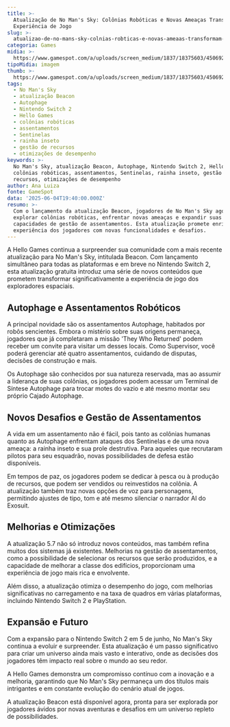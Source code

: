 ```yaml
---
title: >-
  Atualização de No Man's Sky: Colônias Robóticas e Novas Ameaças Transformam a
  Experiência de Jogo
slug: >-
  atualizao-de-no-mans-sky-colnias-robticas-e-novas-ameaas-transformam-a-experincia-de-jogo
categoria: Games
midia: >-
  https://www.gamespot.com/a/uploads/screen_medium/1837/18375603/4506926-noman%27sskybeacon.jpg
tipoMidia: imagem
thumb: >-
  https://www.gamespot.com/a/uploads/screen_medium/1837/18375603/4506926-noman%27sskybeacon.jpg
tags:
  - No Man's Sky
  - atualização Beacon
  - Autophage
  - Nintendo Switch 2
  - Hello Games
  - colônias robóticas
  - assentamentos
  - Sentinelas
  - rainha inseto
  - gestão de recursos
  - otimizações de desempenho
keywords: >-
  No Man's Sky, atualização Beacon, Autophage, Nintendo Switch 2, Hello Games,
  colônias robóticas, assentamentos, Sentinelas, rainha inseto, gestão de
  recursos, otimizações de desempenho
author: Ana Luiza
fonte: GameSpot
data: '2025-06-04T19:40:00.000Z'
resumo: >-
  Com o lançamento da atualização Beacon, jogadores de No Man's Sky agora podem
  explorar colônias robóticas, enfrentar novas ameaças e expandir suas
  capacidades de gestão de assentamentos. Esta atualização promete enriquecer a
  experiência dos jogadores com novas funcionalidades e desafios.
---
```

A Hello Games continua a surpreender sua comunidade com a mais recente atualização para No Man's Sky, intitulada Beacon. Com lançamento simultâneo para todas as plataformas e em breve no Nintendo Switch 2, esta atualização gratuita introduz uma série de novos conteúdos que prometem transformar significativamente a experiência de jogo dos exploradores espaciais. 

## Autophage e Assentamentos Robóticos 

A principal novidade são os assentamentos Autophage, habitados por robôs sencientes. Embora o mistério sobre suas origens permaneça, jogadores que já completaram a missão 'They Who Returned' podem receber um convite para visitar um desses locais. Como Supervisor, você poderá gerenciar até quatro assentamentos, cuidando de disputas, decisões de construção e mais.

Os Autophage são conhecidos por sua natureza reservada, mas ao assumir a liderança de suas colônias, os jogadores podem acessar um Terminal de Síntese Autophage para trocar motes do vazio e até mesmo montar seu próprio Cajado Autophage. 

## Novos Desafios e Gestão de Assentamentos 

A vida em um assentamento não é fácil, pois tanto as colônias humanas quanto as Autophage enfrentam ataques dos Sentinelas e de uma nova ameaça: a rainha inseto e sua prole destrutiva. Para aqueles que recrutaram pilotos para seu esquadrão, novas possibilidades de defesa estão disponíveis.

Em tempos de paz, os jogadores podem se dedicar à pesca ou à produção de recursos, que podem ser vendidos ou reinvestidos na colônia. A atualização também traz novas opções de voz para personagens, permitindo ajustes de tipo, tom e até mesmo silenciar o narrador AI do Exosuit.

## Melhorias e Otimizações 

A atualização 5.7 não só introduz novos conteúdos, mas também refina muitos dos sistemas já existentes. Melhorias na gestão de assentamentos, como a possibilidade de selecionar os recursos que serão produzidos, e a capacidade de melhorar a classe dos edifícios, proporcionam uma experiência de jogo mais rica e envolvente.

Além disso, a atualização otimiza o desempenho do jogo, com melhorias significativas no carregamento e na taxa de quadros em várias plataformas, incluindo Nintendo Switch 2 e PlayStation.

## Expansão e Futuro 

Com a expansão para o Nintendo Switch 2 em 5 de junho, No Man's Sky continua a evoluir e surpreender. Esta atualização é um passo significativo para criar um universo ainda mais vasto e interativo, onde as decisões dos jogadores têm impacto real sobre o mundo ao seu redor.

A Hello Games demonstra um compromisso contínuo com a inovação e a melhoria, garantindo que No Man's Sky permaneça um dos títulos mais intrigantes e em constante evolução do cenário atual de jogos.

A atualização Beacon está disponível agora, pronta para ser explorada por jogadores ávidos por novas aventuras e desafios em um universo repleto de possibilidades.

